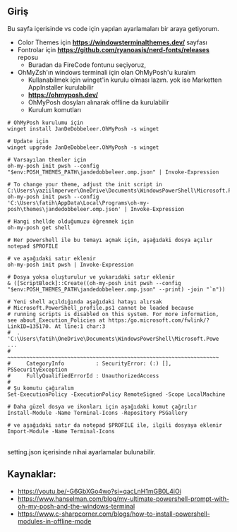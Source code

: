 Giriş
-
Bu sayfa içerisinde vs code için yapılan ayarlamaları bir araya getiyorum.
- Color Themes için **https://windowsterminalthemes.dev/** sayfası
- Fontrolar için **https://github.com/ryanoasis/nerd-fonts/releases** reposu
    - Buradan da FireCode fontunu seçiyoruz,
- OhMyZsh'ın windows terminali için olan OhMyPosh'u kuralım
    - Kullanabilmek için winget'in kurulu olması lazım. yok ise Marketten AppInstaller kurulabilir
    - **https://ohmyposh.dev/**
    - OhMyPosh dosyları alınarak offline da kurulabilir
    - Kurulum komutları

``` shell
# OhMyPosh kurulumu için
winget install JanDeDobbeleer.OhMyPosh -s winget

# Update için
winget upgrade JanDeDobbeleer.OhMyPosh -s winget

# Varsayılan themler için
oh-my-posh init pwsh --config "$env:POSH_THEMES_PATH\jandedobbeleer.omp.json" | Invoke-Expression

# To change your theme, adjust the init script in C:\Users\yaziilmperver\OneDrive\Documents\WindowsPowerShell\Microsoft.PowerShell_profile.ps1.
oh-my-posh init pwsh --config 'C:\Users\fatih\AppData\Local\Programs\oh-my-posh\themes\jandedobbeleer.omp.json' | Invoke-Expression

# Hangi shellde olduğumuzu öğrenmek için
oh-my-posh get shell

# Her powershell ile bu temayı açmak için, aşağıdaki dosya açılır
notepad $PROFILE

# ve aşağıdaki satır eklenir
oh-my-posh init pwsh | Invoke-Expression

# Dosya yoksa oluşturulur ve yukarıdaki satır eklenir
& ([ScriptBlock]::Create((oh-my-posh init pwsh --config "$env:POSH_THEMES_PATH\jandedobbeleer.omp.json" --print) -join "`n"))

# Yeni shell açıldığında aşağıdaki hatayı alırsak
# Microsoft.PowerShell_profile.ps1 cannot be loaded because
# running scripts is disabled on this system. For more information, see about_Execution_Policies at https:/go.microsoft.com/fwlink/?LinkID=135170. At line:1 char:3
#  . 'C:\Users\fatih\OneDrive\Documents\WindowsPowerShell\Microsoft.Powe ...
#    ~~~~~~~~~~~~~~~~~~~~~~~~~~~~~~~~~~~~~~~~~~~~~~~~~~~~~~~~~~~~~~~~~~~
#     CategoryInfo          : SecurityError: (:) [], PSSecurityException
#     FullyQualifiedErrorId : UnauthorizedAccess
#
# Şu komutu çağıralım
Set-ExecutionPolicy -ExecutionPolicy RemoteSigned -Scope LocalMachine

# Daha güzel dosya ve ikonları için aşağıdaki komut çağrılır
Install-Module -Name Terminal-Icons -Repository PSGallery

# ve aşağıdaki satır da notepad $PROFILE ile, ilgili dosyaya eklenir
Import-Module -Name Terminal-Icons
```

<br>
setting.json içerisinde nihai ayarlamalar bulunabilir.
<br>

Kaynaklar:
- 
- https://youtu.be/-G6GbXGo4wo?si=qacLnH1mGB0L4iOi
- https://www.hanselman.com/blog/my-ultimate-powershell-prompt-with-oh-my-posh-and-the-windows-terminal
- https://www.c-sharpcorner.com/blogs/how-to-install-powershell-modules-in-offline-mode
